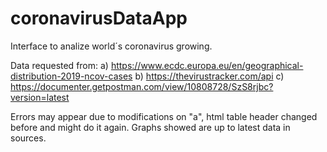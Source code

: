 # coronavirusDataApp
Interface to analize world´s coronavirus growing.

Data requested from:
                        a)  https://www.ecdc.europa.eu/en/geographical-distribution-2019-ncov-cases
                        b)  https://thevirustracker.com/api
                        c)  https://documenter.getpostman.com/view/10808728/SzS8rjbc?version=latest
                        
                        
Errors may appear due to modifications on "a", html table header changed before and might do it again.
Graphs showed are up to latest data in sources.

